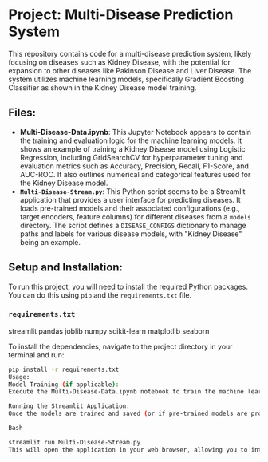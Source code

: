 

# Project: Multi-Disease Prediction System

This repository contains code for a multi-disease prediction system, likely focusing on diseases such as Kidney Disease, with the potential for expansion to other diseases like Pakinson Disease and Liver Disease. The system utilizes machine learning models, specifically Gradient Boosting Classifier as shown in the Kidney Disease model training.

## Files:

* **Multi-Disease-Data.ipynb**: This Jupyter Notebook appears to contain the training and evaluation logic for the machine learning models. It shows an example of training a Kidney Disease model using Logistic Regression, including GridSearchCV for hyperparameter tuning and evaluation metrics such as Accuracy, Precision, Recall, F1-Score, and AUC-ROC. It also outlines numerical and categorical features used for the Kidney Disease model.
* **`Multi-Disease-Stream.py`**: This Python script seems to be a Streamlit application that provides a user interface for predicting diseases. It loads pre-trained models and their associated configurations (e.g., target encoders, feature columns) for different diseases from a `models` directory. The script defines a `DISEASE_CONFIGS` dictionary to manage paths and labels for various disease models, with "Kidney Disease" being an example.

## Setup and Installation:

To run this project, you will need to install the required Python packages. You can do this using `pip` and the `requirements.txt` file.

### `requirements.txt`

streamlit
pandas
joblib
numpy
scikit-learn
matplotlib
seaborn


To install the dependencies, navigate to the project directory in your terminal and run:

```bash
pip install -r requirements.txt
Usage:
Model Training (if applicable):
Execute the Multi-Disease-Data.ipynb notebook to train the machine learning models. Ensure you have the necessary data files for training.

Running the Streamlit Application:
Once the models are trained and saved (or if pre-trained models are provided in the models directory), you can run the Streamlit application using the following command:

Bash

streamlit run Multi-Disease-Stream.py
This will open the application in your web browser, allowing you to interact with the multi-disease prediction system.
